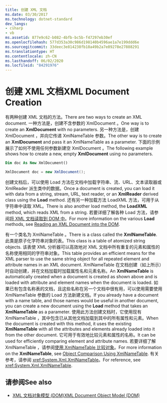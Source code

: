 ```yaml
---
title: 创建 XML 文档
ms.date: 03/30/2017
ms.technology: dotnet-standard
dev_langs:
- csharp
- vb
ms.assetid: 877e9c62-b082-4bfb-bc5b-f47297eb30ef
ms.openlocfilehash: 577d353a30c986d198140b4596ae1a7e199ddd6e
ms.sourcegitcommit: 33deec3e814238fb18a49b2a7e89278e27888291
ms.translationtype: HT
ms.contentlocale: zh-CN
ms.lasthandoff: 06/02/2020
ms.locfileid: "84291976"
---
```

# <a name="xml-document-creation"></a><span data-ttu-id="c416b-102">创建 XML 文档</span><span class="sxs-lookup"><span data-stu-id="c416b-102">XML Document Creation</span></span>
<span data-ttu-id="c416b-103">有两种创建 XML 文档的方法。</span><span class="sxs-lookup"><span data-stu-id="c416b-103">There are two ways to create an XML document.</span></span> <span data-ttu-id="c416b-104">一种方法是，创建不含参数的 XmlDocument  。</span><span class="sxs-lookup"><span data-stu-id="c416b-104">One way is to create an **XmlDocument** with no parameters.</span></span> <span data-ttu-id="c416b-105">另一种方法是，创建 XmlDocument  ，并向它传递 XmlNameTable 参数。</span><span class="sxs-lookup"><span data-stu-id="c416b-105">The other way is to create an **XmlDocument** and pass it an XmlNameTable as a parameter.</span></span> <span data-ttu-id="c416b-106">下面的示例展示了如何不使用任何参数新建空 XmlDocument  。</span><span class="sxs-lookup"><span data-stu-id="c416b-106">The following example shows how to create a new, empty **XmlDocument** using no parameters.</span></span>  
  
```vb  
Dim doc As New XmlDocument()  
```  
  
```csharp  
XmlDocument doc = new XmlDocument();  
```  
  
 <span data-ttu-id="c416b-107">创建文档后，可以使用 Load  方法在文档中加载字符串、流、URL、文本读取器或 XmlReader  派生类中的数据。</span><span class="sxs-lookup"><span data-stu-id="c416b-107">Once a document is created, you can load it with data from a string, stream, URL, text reader, or an **XmlReader** derived class using the **Load** method.</span></span> <span data-ttu-id="c416b-108">还有另一种加载方法 LoadXML  方法，可用于从字符串中读取 XML。</span><span class="sxs-lookup"><span data-stu-id="c416b-108">There is also another load method, the **LoadXML** method, which reads XML from a string.</span></span> <span data-ttu-id="c416b-109">若要详细了解各种 Load  方法，请参阅[将 XML 文档读取到 DOM 中](reading-an-xml-document-into-the-dom.md)。</span><span class="sxs-lookup"><span data-stu-id="c416b-109">For more information on the various **Load** methods, see [Reading an XML Document into the DOM](reading-an-xml-document-into-the-dom.md).</span></span>  
  
 <span data-ttu-id="c416b-110">有一个类名为 XmlNameTable  。</span><span class="sxs-lookup"><span data-stu-id="c416b-110">There is a class called the **XmlNameTable**.</span></span> <span data-ttu-id="c416b-111">此类是原子化字符串对象的表。</span><span class="sxs-lookup"><span data-stu-id="c416b-111">This class is a table of atomized string objects.</span></span> <span data-ttu-id="c416b-112">该表使 XML 分析器可以高效地对 XML 文档中所有重复的元素和属性的名称使用相同的字符串对象。</span><span class="sxs-lookup"><span data-stu-id="c416b-112">This table provides an efficient means for the XML parser to use the same string object for all repeated element and attribute names in an XML document.</span></span> <span data-ttu-id="c416b-113">XmlNameTable  在文档创建（如上所示）时自动创建，并在文档加载时加载属性名和元素名称。</span><span class="sxs-lookup"><span data-stu-id="c416b-113">An **XmlNameTable** is automatically created when a document is created as shown above and is loaded with attribute and element names when the document is loaded.</span></span> <span data-ttu-id="c416b-114">如果已有包含名称表的文档，且这些名称在另一个文档中很有用，可以使用需要使用 XmlNameTable  参数的 Load  方法新建文档。</span><span class="sxs-lookup"><span data-stu-id="c416b-114">If you already have a document with a name table, and those names would be useful in another document, you can create a new document using the **Load** method that takes an **XmlNameTable** as a parameter.</span></span> <span data-ttu-id="c416b-115">使用此方法创建文档时，它使用现有 XmlNameTable  ，其中包含已从其他文档加载到其中的所有属性和元素。</span><span class="sxs-lookup"><span data-stu-id="c416b-115">When the document is created with this method, it uses the existing **XmlNameTable** with all the attributes and elements already loaded into it from the other document.</span></span> <span data-ttu-id="c416b-116">它可用于有效地比较元素和属性的名称。</span><span class="sxs-lookup"><span data-stu-id="c416b-116">It can be used for efficiently comparing element and attribute names.</span></span> <span data-ttu-id="c416b-117">若要详细了解 XmlNameTable  ，请参阅[使用 XmlNameTable 比较对象](object-comparison-using-xmlnametable.md)。</span><span class="sxs-lookup"><span data-stu-id="c416b-117">For more information on the **XmlNameTable**, see [Object Comparison Using XmlNameTable](object-comparison-using-xmlnametable.md).</span></span> <span data-ttu-id="c416b-118">有关参考，请参阅 <xref:System.Xml.XmlNameTable>。</span><span class="sxs-lookup"><span data-stu-id="c416b-118">For reference, see <xref:System.Xml.XmlNameTable>.</span></span>  
  
## <a name="see-also"></a><span data-ttu-id="c416b-119">请参阅</span><span class="sxs-lookup"><span data-stu-id="c416b-119">See also</span></span>

- [<span data-ttu-id="c416b-120">XML 文档对象模型 (DOM)</span><span class="sxs-lookup"><span data-stu-id="c416b-120">XML Document Object Model (DOM)</span></span>](xml-document-object-model-dom.md)

